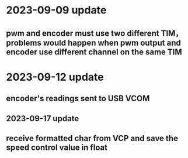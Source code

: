 # 2023-09-09 update
## pwm and encoder must use two different TIM，problems would happen when pwm output and encoder use different channel on the same TIM
# 2023-09-12 update
## encoder's readings sent to USB VCOM
## 2023-09-17 update
## receive formatted char from VCP and save the speed control value in float

